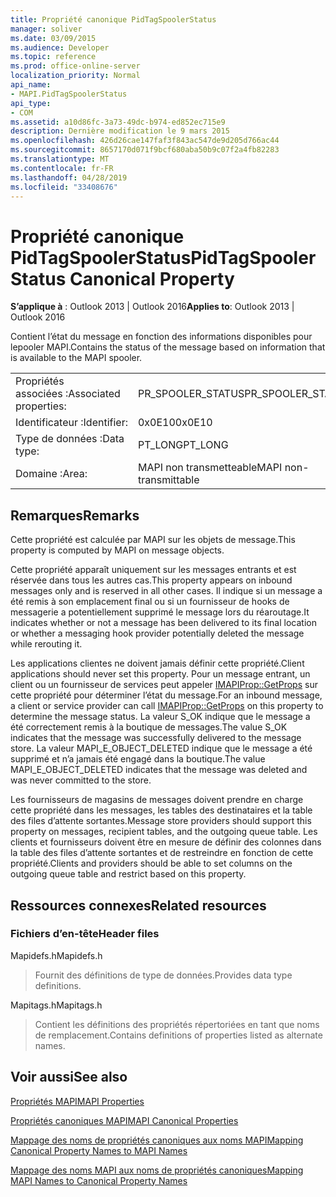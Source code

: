 ```yaml
---
title: Propriété canonique PidTagSpoolerStatus
manager: soliver
ms.date: 03/09/2015
ms.audience: Developer
ms.topic: reference
ms.prod: office-online-server
localization_priority: Normal
api_name:
- MAPI.PidTagSpoolerStatus
api_type:
- COM
ms.assetid: a10d86fc-3a73-49dc-b974-ed852ec715e9
description: Dernière modification le 9 mars 2015
ms.openlocfilehash: 426d26cae147faf3f843ac547de9d205d766ac44
ms.sourcegitcommit: 8657170d071f9bcf680aba50b9c07f2a4fb82283
ms.translationtype: MT
ms.contentlocale: fr-FR
ms.lasthandoff: 04/28/2019
ms.locfileid: "33408676"
---
```

# <a name="pidtagspoolerstatus-canonical-property"></a><span data-ttu-id="fa146-103">Propriété canonique PidTagSpoolerStatus</span><span class="sxs-lookup"><span data-stu-id="fa146-103">PidTagSpoolerStatus Canonical Property</span></span>

  
  
<span data-ttu-id="fa146-104">**S’applique à** : Outlook 2013 | Outlook 2016</span><span class="sxs-lookup"><span data-stu-id="fa146-104">**Applies to**: Outlook 2013 | Outlook 2016</span></span> 
  
<span data-ttu-id="fa146-105">Contient l’état du message en fonction des informations disponibles pour lepooler MAPI.</span><span class="sxs-lookup"><span data-stu-id="fa146-105">Contains the status of the message based on information that is available to the MAPI spooler.</span></span>
  
|||
|:-----|:-----|
|<span data-ttu-id="fa146-106">Propriétés associées :</span><span class="sxs-lookup"><span data-stu-id="fa146-106">Associated properties:</span></span>  <br/> |<span data-ttu-id="fa146-107">PR_SPOOLER_STATUS</span><span class="sxs-lookup"><span data-stu-id="fa146-107">PR_SPOOLER_STATUS</span></span>  <br/> |
|<span data-ttu-id="fa146-108">Identificateur :</span><span class="sxs-lookup"><span data-stu-id="fa146-108">Identifier:</span></span>  <br/> |<span data-ttu-id="fa146-109">0x0E10</span><span class="sxs-lookup"><span data-stu-id="fa146-109">0x0E10</span></span>  <br/> |
|<span data-ttu-id="fa146-110">Type de données :</span><span class="sxs-lookup"><span data-stu-id="fa146-110">Data type:</span></span>  <br/> |<span data-ttu-id="fa146-111">PT_LONG</span><span class="sxs-lookup"><span data-stu-id="fa146-111">PT_LONG</span></span>  <br/> |
|<span data-ttu-id="fa146-112">Domaine :</span><span class="sxs-lookup"><span data-stu-id="fa146-112">Area:</span></span>  <br/> |<span data-ttu-id="fa146-113">MAPI non transmetteable</span><span class="sxs-lookup"><span data-stu-id="fa146-113">MAPI non-transmittable</span></span>  <br/> |
   
## <a name="remarks"></a><span data-ttu-id="fa146-114">Remarques</span><span class="sxs-lookup"><span data-stu-id="fa146-114">Remarks</span></span>

<span data-ttu-id="fa146-115">Cette propriété est calculée par MAPI sur les objets de message.</span><span class="sxs-lookup"><span data-stu-id="fa146-115">This property is computed by MAPI on message objects.</span></span>
  
<span data-ttu-id="fa146-116">Cette propriété apparaît uniquement sur les messages entrants et est réservée dans tous les autres cas.</span><span class="sxs-lookup"><span data-stu-id="fa146-116">This property appears on inbound messages only and is reserved in all other cases.</span></span> <span data-ttu-id="fa146-117">Il indique si un message a été remis à son emplacement final ou si un fournisseur de hooks de messagerie a potentiellement supprimé le message lors du réaroutage.</span><span class="sxs-lookup"><span data-stu-id="fa146-117">It indicates whether or not a message has been delivered to its final location or whether a messaging hook provider potentially deleted the message while rerouting it.</span></span>
  
<span data-ttu-id="fa146-118">Les applications clientes ne doivent jamais définir cette propriété.</span><span class="sxs-lookup"><span data-stu-id="fa146-118">Client applications should never set this property.</span></span> <span data-ttu-id="fa146-119">Pour un message entrant, un client ou un fournisseur de services peut appeler [IMAPIProp::GetProps](imapiprop-getprops.md) sur cette propriété pour déterminer l’état du message.</span><span class="sxs-lookup"><span data-stu-id="fa146-119">For an inbound message, a client or service provider can call [IMAPIProp::GetProps](imapiprop-getprops.md) on this property to determine the message status.</span></span> <span data-ttu-id="fa146-120">La valeur S_OK indique que le message a été correctement remis à la boutique de messages.</span><span class="sxs-lookup"><span data-stu-id="fa146-120">The value S_OK indicates that the message was successfully delivered to the message store.</span></span> <span data-ttu-id="fa146-121">La valeur MAPI_E_OBJECT_DELETED indique que le message a été supprimé et n’a jamais été engagé dans la boutique.</span><span class="sxs-lookup"><span data-stu-id="fa146-121">The value MAPI_E_OBJECT_DELETED indicates that the message was deleted and was never committed to the store.</span></span> 
  
<span data-ttu-id="fa146-122">Les fournisseurs de magasins de messages doivent prendre en charge cette propriété dans les messages, les tables des destinataires et la table des files d’attente sortantes.</span><span class="sxs-lookup"><span data-stu-id="fa146-122">Message store providers should support this property on messages, recipient tables, and the outgoing queue table.</span></span> <span data-ttu-id="fa146-123">Les clients et fournisseurs doivent être en mesure de définir des colonnes dans la table des files d’attente sortantes et de restreindre en fonction de cette propriété.</span><span class="sxs-lookup"><span data-stu-id="fa146-123">Clients and providers should be able to set columns on the outgoing queue table and restrict based on this property.</span></span>
  
## <a name="related-resources"></a><span data-ttu-id="fa146-124">Ressources connexes</span><span class="sxs-lookup"><span data-stu-id="fa146-124">Related resources</span></span>

### <a name="header-files"></a><span data-ttu-id="fa146-125">Fichiers d’en-tête</span><span class="sxs-lookup"><span data-stu-id="fa146-125">Header files</span></span>

<span data-ttu-id="fa146-126">Mapidefs.h</span><span class="sxs-lookup"><span data-stu-id="fa146-126">Mapidefs.h</span></span>
  
> <span data-ttu-id="fa146-127">Fournit des définitions de type de données.</span><span class="sxs-lookup"><span data-stu-id="fa146-127">Provides data type definitions.</span></span>
    
<span data-ttu-id="fa146-128">Mapitags.h</span><span class="sxs-lookup"><span data-stu-id="fa146-128">Mapitags.h</span></span>
  
> <span data-ttu-id="fa146-129">Contient les définitions des propriétés répertoriées en tant que noms de remplacement.</span><span class="sxs-lookup"><span data-stu-id="fa146-129">Contains definitions of properties listed as alternate names.</span></span>
    
## <a name="see-also"></a><span data-ttu-id="fa146-130">Voir aussi</span><span class="sxs-lookup"><span data-stu-id="fa146-130">See also</span></span>



[<span data-ttu-id="fa146-131">Propriétés MAPI</span><span class="sxs-lookup"><span data-stu-id="fa146-131">MAPI Properties</span></span>](mapi-properties.md)
  
[<span data-ttu-id="fa146-132">Propriétés canoniques MAPI</span><span class="sxs-lookup"><span data-stu-id="fa146-132">MAPI Canonical Properties</span></span>](mapi-canonical-properties.md)
  
[<span data-ttu-id="fa146-133">Mappage des noms de propriétés canoniques aux noms MAPI</span><span class="sxs-lookup"><span data-stu-id="fa146-133">Mapping Canonical Property Names to MAPI Names</span></span>](mapping-canonical-property-names-to-mapi-names.md)
  
[<span data-ttu-id="fa146-134">Mappage des noms MAPI aux noms de propriétés canoniques</span><span class="sxs-lookup"><span data-stu-id="fa146-134">Mapping MAPI Names to Canonical Property Names</span></span>](mapping-mapi-names-to-canonical-property-names.md)

